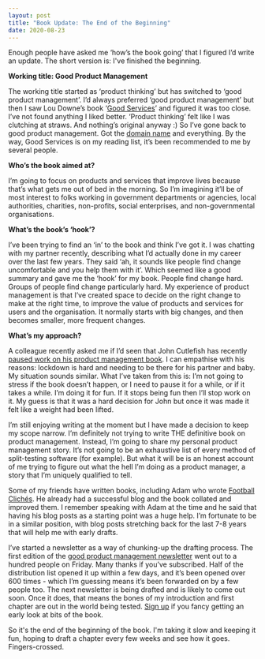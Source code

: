 ```yaml
---
layout: post
title: "Book Update: The End of the Beginning"
date: 2020-08-23
---
```


Enough people have asked me ‘how’s the book going’ that I figured I’d write an update. The short version is: I've finished the beginning.

**Working title: Good Product Management**

The working title started as ‘product thinking’ but has switched to ‘good product management’. I’d always preferred ‘good product management’ but then I saw Lou Downe’s book ‘[Good Services](https://good.services/)’ and figured it was too close. I’ve not found anything I liked better. ‘Product thinking’ felt like I was clutching at straws. And nothing’s original anyway :) So I’ve gone back to good product management. Got the [domain name](https://goodproduct.management/) and everything. By the way, Good Services is on my reading list, it’s been recommended to me by several people.

**Who’s the book aimed at?**

I’m going to focus on products and services that improve lives because that’s what gets me out of bed in the morning. So I’m imagining it’ll be of most interest to folks working in government departments or agencies, local authorities, charities, non-profits, social enterprises, and non-governmental organisations.

**What’s the book’s ‘hook’?**

I’ve been trying to find an ‘in’ to the book and think I’ve got it. I was chatting with my partner recently, describing what I’d actually done in my career over the last few years. They said ‘ah, it sounds like people find change uncomfortable and you help them with it’. Which seemed like a good summary and gave me the ‘hook’ for my book. People find change hard. Groups of people find change particularly hard. My experience of product management is that I’ve created space to decide on the right change to make at the right time, to improve the value of products and services for users and the organisation. It normally starts with big changes, and then becomes smaller, more frequent changes. 

**What’s my approach?**

A colleague recently asked me if I’d seen that John Cutlefish has recently [paused work on his product management book](https://gumroad.com/johncutlefish/p/sadly-i-need-to-cancel-the-pre-order). I can empathise with his reasons: lockdown is hard and needing to be there for his partner and baby. My situation sounds similar. What I’ve taken from this is: I’m not going to stress if the book doesn’t happen, or I need to pause it for a while, or if it takes a while. I’m doing it for fun. If it stops being fun then I’ll stop work on it. My guess is that it was a hard decision for John but once it was made it felt like a weight had been lifted. 

I’m still enjoying writing at the moment but I have made a decision to keep my scope narrow. I’m definitely not trying to write THE definitive book on product management. Instead, I’m going to share my personal product management story. It’s not going to be an exhaustive list of every method of split-testing software (for example). But what it will be is an honest account of me trying to figure out what the hell I’m doing as a product manager, a story that I’m uniquely qualified to tell.

Some of my friends have written books, including Adam who wrote [Football Clichés](https://www.amazon.co.uk/Football-Clich%C3%A9s-Adam-Hurrey/dp/1472220382). He already had a successful blog and the book collated and improved them. I remember speaking with Adam at the time and he said that having his blog posts as a starting point was a huge help. I’m fortunate to be in a similar position, with blog posts stretching back for the last 7-8 years that will help me with early drafts. 

I’ve started a newsletter as a way of chunking-up the drafting process. The first edition of the [good product management newsletter](https://goodproduct.management/) went out to a hundred people on Friday. Many thanks if you’ve subscribed. Half of the distribution list opened it up within a few days, and it’s been opened over 600 times - which I’m guessing means it’s been forwarded on by a few people too. The next newsletter is being drafted and is likely to come out soon. Once it does, that means the bones of my introduction and first chapter are out in the world being tested. [Sign up](https://buttondown.email/goodproductmanagement) if you fancy getting an early look at bits of the book.

So it's the end of the beginning of the book. I'm taking it slow and keeping it fun, hoping to draft a chapter every few weeks and see how it goes. Fingers-crossed.
